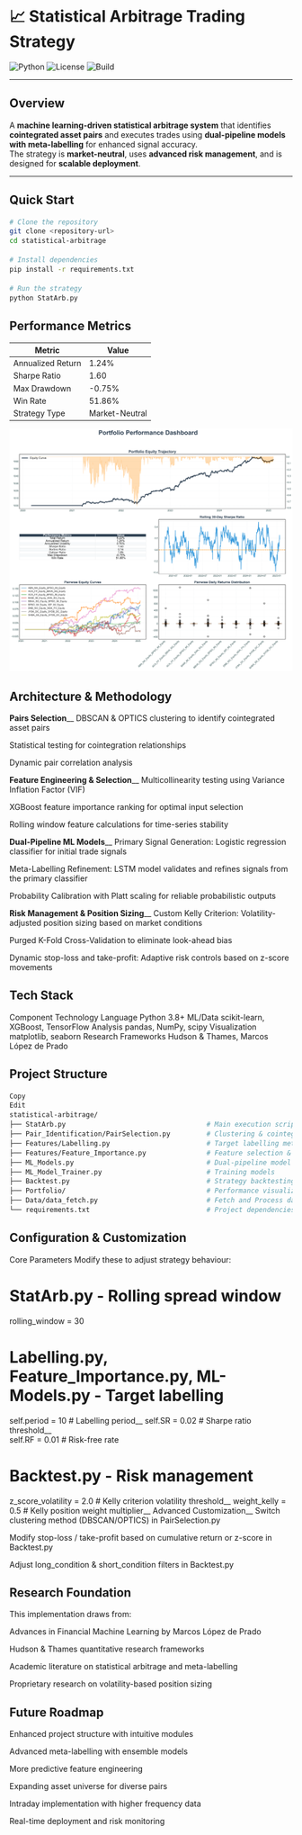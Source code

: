 # 📈 Statistical Arbitrage Trading Strategy

![Python](https://img.shields.io/badge/Python-3.8+-blue.svg)
![License](https://img.shields.io/badge/License-MIT-green.svg)
![Build](https://img.shields.io/badge/build-passing-brightgreen.svg)

---

## Overview  
A **machine learning-driven statistical arbitrage system** that identifies **cointegrated asset pairs** and executes trades using **dual-pipeline models with meta-labelling** for enhanced signal accuracy.  
The strategy is **market-neutral**, uses **advanced risk management**, and is designed for **scalable deployment**.

---

## Quick Start

```bash
# Clone the repository
git clone <repository-url>
cd statistical-arbitrage

# Install dependencies
pip install -r requirements.txt

# Run the strategy
python StatArb.py
```

## Performance Metrics

| Metric             | Value          |
|--------------------|----------------|
| Annualized Return  | 1.24%          |
| Sharpe Ratio       | 1.60           |
| Max Drawdown       | -0.75%         |
| Win Rate           | 51.86%         |
| Strategy Type      | Market-Neutral |

![Portfolio Performance](Portfolio/Portfolio_Performance_Visualization.png)

## Architecture & Methodology
**Pairs Selection**__
DBSCAN & OPTICS clustering to identify cointegrated asset pairs

Statistical testing for cointegration relationships

Dynamic pair correlation analysis

**Feature Engineering & Selection**__
Multicollinearity testing using Variance Inflation Factor (VIF)

XGBoost feature importance ranking for optimal input selection

Rolling window feature calculations for time-series stability

**Dual-Pipeline ML Models**__
Primary Signal Generation: Logistic regression classifier for initial trade signals

Meta-Labelling Refinement: LSTM model validates and refines signals from the primary classifier

Probability Calibration with Platt scaling for reliable probabilistic outputs

**Risk Management & Position Sizing**__
Custom Kelly Criterion: Volatility-adjusted position sizing based on market conditions

Purged K-Fold Cross-Validation to eliminate look-ahead bias

Dynamic stop-loss and take-profit: Adaptive risk controls based on z-score movements

## Tech Stack
Component	Technology
Language	Python 3.8+
ML/Data	scikit-learn, XGBoost, TensorFlow
Analysis	pandas, NumPy, scipy
Visualization	matplotlib, seaborn
Research Frameworks	Hudson & Thames, Marcos López de Prado

## Project Structure
```bash
Copy
Edit
statistical-arbitrage/
├── StatArb.py                                   # Main execution script
├── Pair_Identification/PairSelection.py         # Clustering & cointegration testing
├── Features/Labelling.py                        # Target labelling methodology
├── Features/Feature_Importance.py               # Feature selection & VIF testing
├── ML_Models.py                                 # Dual-pipeline model implementation
├── ML_Model_Trainer.py                          # Training models
├── Backtest.py                                  # Strategy backtesting & performance
├── Portfolio/                                   # Performance visualizations
├── Data/data_fetch.py                           # Fetch and Process data from CSV
└── requirements.txt                             # Project dependencies
```

## Configuration & Customization
Core Parameters
Modify these to adjust strategy behaviour:

# StatArb.py - Rolling spread window
rolling_window = 30

# Labelling.py, Feature_Importance.py, ML-Models.py - Target labelling
self.period = 10    # Labelling period__
self.SR = 0.02      # Sharpe ratio threshold__  
self.RF = 0.01      # Risk-free rate

# Backtest.py - Risk management
z_score_volatility = 2.0    # Kelly criterion volatility threshold__
weight_kelly = 0.5          # Kelly position weight multiplier__
Advanced Customization__
Switch clustering method (DBSCAN/OPTICS) in PairSelection.py

Modify stop-loss / take-profit based on cumulative return or z-score in Backtest.py

Adjust long_condition & short_condition filters in Backtest.py

## Research Foundation
This implementation draws from:

Advances in Financial Machine Learning by Marcos López de Prado

Hudson & Thames quantitative research frameworks

Academic literature on statistical arbitrage and meta-labelling

Proprietary research on volatility-based position sizing

## Future Roadmap
Enhanced project structure with intuitive modules

Advanced meta-labelling with ensemble models

More predictive feature engineering

Expanding asset universe for diverse pairs

Intraday implementation with higher frequency data

Real-time deployment and risk monitoring